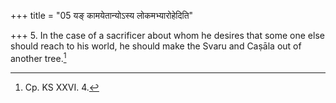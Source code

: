 +++
title = "05 यङ् कामयेतान्योऽस्य लोकमभ्यारोहेदिति"

+++
5. In the case of a sacrificer about whom he desires that some one else should reach to his world, he should make the Svaru and Caṣāla out of another tree.[^1]  

[^1]: Cp. KS XXVI. 4.  
